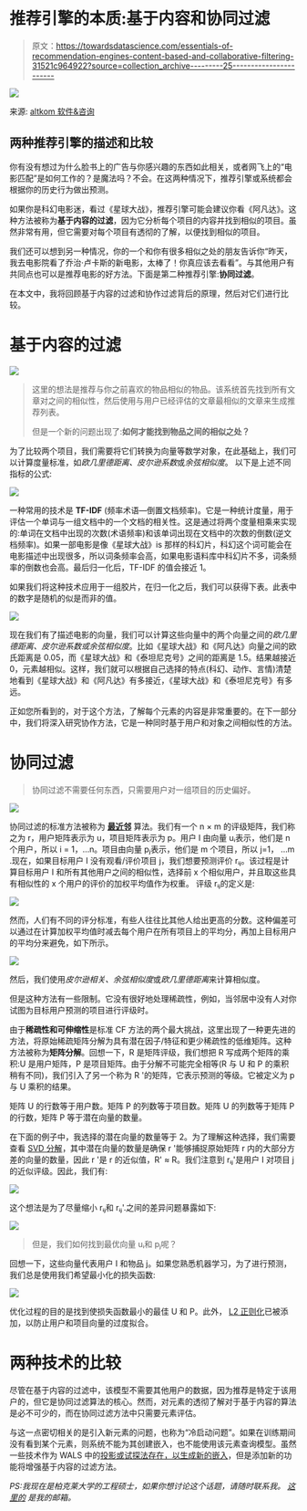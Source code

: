 # 推荐引擎的本质:基于内容和协同过滤

> 原文：<https://towardsdatascience.com/essentials-of-recommendation-engines-content-based-and-collaborative-filtering-31521c964922?source=collection_archive---------25----------------------->

![](img/03c2be71fdb7412da23b35a29041cc86.png)

来源: [altkom 软件&咨询](https://altkomsoftware.pl/en/blog/recommendation-system/)

## 两种推荐引擎的描述和比较

你有没有想过为什么脸书上的广告与你感兴趣的东西如此相关，或者网飞上的“电影匹配”是如何工作的？是魔法吗？不会。在这两种情况下，推荐引擎或系统都会根据你的历史行为做出预测。

如果你是科幻电影迷，看过《星球大战》，推荐引擎可能会建议你看《阿凡达》。这种方法被称为**基于内容的过滤**，因为它分析每个项目的内容并找到相似的项目。虽然非常有用，但它需要对每个项目有透彻的了解，以便找到相似的项目。

我们还可以想到另一种情况，你的一个和你有很多相似之处的朋友告诉你“昨天，我去电影院看了乔治·卢卡斯的新电影，太棒了！你真应该去看看”。与其他用户有共同点也可以是推荐电影的好方法。下面是第二种推荐引擎:**协同过滤**。

在本文中，我将回顾基于内容的过滤和协作过滤背后的原理，然后对它们进行比较。

# 基于内容的过滤

![](img/73cdd384294324e03e483d6d032e924b.png)

> 这里的想法是推荐与你之前喜欢的物品相似的物品。该系统首先找到所有文章对之间的相似性，然后使用与用户已经评估的文章最相似的文章来生成推荐列表。
> 
> 但是一个新的问题出现了:**如何才能找到物品之间的相似之处？**

为了比较两个项目，我们需要将它们转换为向量等数学对象，在此基础上，我们可以计算度量标准，如*欧几里德距离、皮尔逊系数*或*余弦相似度*。
以下是上述不同指标的公式:

![](img/e2c977418c26729b26f464af039610c1.png)

一种常用的技术是 **TF-IDF** (频率术语—倒置文档频率)。它是一种统计度量，用于评估一个单词与一组文档中的一个文档的相关性。这是通过将两个度量相乘来实现的:单词在文档中出现的次数(术语频率)和该单词出现在文档中的次数的倒数(逆文档频率)。如果一部电影是像《星球大战》is 那样的科幻片，科幻这个词可能会在电影描述中出现很多，所以词条频率会高，如果电影语料库中科幻片不多，词条频率的倒数也会高。最后归一化后，TF-IDF 的值会接近 1。

如果我们将这种技术应用于一组胶片，在归一化之后，我们可以获得下表。此表中的数字是随机的似是而非的值。

![](img/b6dbe3fd710a7ff65ed19fcca0ec2768.png)

现在我们有了描述电影的向量，我们可以计算这些向量中的两个向量之间的*欧几里德距离、皮尔逊系数或余弦相似度*。比如《星球大战》和《阿凡达》向量之间的欧氏距离是 0.05，而《星球大战》和《泰坦尼克号》之间的距离是 1.5。结果越接近 0，元素越相似。这样，我们就可以根据自己选择的特点(科幻、动作、言情)清楚地看到《星球大战》和《阿凡达》有多接近，《星球大战》和《泰坦尼克号》有多远。

正如您所看到的，对于这个方法，了解每个元素的内容是非常重要的。在下一部分中，我们将深入研究协作方法，它是一种同时基于用户和对象之间相似性的方法。

# 协同过滤

> 协同过滤不需要任何东西，只需要用户对一组项目的历史偏好。

![](img/64eb06574e079445cff996381681aff5.png)

协同过滤的标准方法被称为 [**最近邻**](/a-simple-introduction-to-k-nearest-neighbors-algorithm-b3519ed98e) 算法。我们有一个 n × m 的评级矩阵，我们称之为 r，用户矩阵表示为 u，项目矩阵表示为 p。用户 I 由向量 uᵢ表示，他们是 n 个用户，所以 i = 1，…n。项目由向量 pⱼ表示，他们是 m 个项目，所以 j=1， …m .现在，如果目标用户 I 没有观看/评价项目 j，我们想要预测评价 rᵢⱼ。该过程是计算目标用户 I 和所有其他用户之间的相似性，选择前 x 个相似用户，并且取这些具有相似性的 x 个用户的评价的加权平均值作为权重。 评级 rᵢⱼ的定义是:

![](img/cce117f93a1c7c027b7149ad2ffe4814.png)

然而，人们有不同的评分标准，有些人往往比其他人给出更高的分数。这种偏差可以通过在计算加权平均值时减去每个用户在所有项目上的平均分，再加上目标用户的平均分来避免，如下所示。

![](img/ea7fadf800e577f1c548bf86d1920e02.png)

然后，我们使用*皮尔逊相关、余弦相似度*或*欧几里德距离*来计算相似度。

但是这种方法有一些限制。它没有很好地处理稀疏性，例如，当邻居中没有人对你试图为目标用户预测的项目进行评级时。

由于**稀疏性和可伸缩性**是标准 CF 方法的两个最大挑战，这里出现了一种更先进的方法，将原始稀疏矩阵分解为具有潜在因子/特征和更少稀疏性的低维矩阵。这种方法被称为**矩阵分解**。回想一下，R 是矩阵评级，我们想把 R 写成两个矩阵的乘积:U 是用户矩阵，P 是项目矩阵。由于分解不可能完全相等(R 与 U 和 P 的乘积稍有不同)，我们引入了另一个称为 R '的矩阵，它表示预测的等级。它被定义为 p 与 U 乘积的结果。

矩阵 U 的行数等于用户数。矩阵 P 的列数等于项目数。矩阵 U 的列数等于矩阵 P 的行数，矩阵 P 等于潜在向量的数量。

在下面的例子中，我选择的潜在向量的数量等于 2。为了理解这种选择，我们需要查看 [SVD 分解](/theory-of-principal-component-analysis-pca-and-implementation-on-python-5d4839f9ae89)，其中潜在向量的数量是确保 r '能够捕捉原始矩阵 r 内的大部分方差的向量的数量，因此 r '是 r 的近似值，R' ≈ R。我们注意到 rᵢⱼ'是用户 I 对项目 j 的近似评级。因此，我们有:

![](img/19a0cc7bfd11ebd7e4f9200aab9c7926.png)

这个想法是为了尽量缩小 rᵢⱼ和 rᵢⱼ'.之间的差异问题暴露如下:

![](img/898bb392be3a1cbf3df79408b6e0461e.png)

> 但是，我们如何找到最优向量 uᵢ和 pⱼ呢？

回想一下，这些向量代表用户 I 和物品 j。如果您熟悉机器学习，为了进行预测，我们总是使用我们希望最小化的损失函数:

![](img/c79d21f875a5338abeabf768ebba388f.png)

优化过程的目的是找到使损失函数最小的最佳 U 和 P。此外， [L2 正则化](/l1-and-l2-regularization-methods-ce25e7fc831c)已被添加，以防止用户和项目向量的过度拟合。

# 两种技术的比较

尽管在基于内容的过滤中，该模型不需要其他用户的数据，因为推荐是特定于该用户的，但它是协同过滤算法的核心。然而，对元素的透彻了解对于基于内容的算法是必不可少的，而在协同过滤方法中只需要元素评估。

与这一点密切相关的是引入新元素的问题，也称为“冷启动问题”。如果在训练期间没有看到某个元素，则系统不能为其创建嵌入，也不能使用该元素查询模型。虽然一些技术作为 WALS 中的[投影或](https://developers.google.com/machine-learning/recommendation/collaborative/summary)[试探法存在，以生成新的嵌入](https://developers.google.com/machine-learning/recommendation/collaborative/summary)，但是添加新的功能将增强基于内容的过滤方法。

*PS:我现在是柏克莱大学的工程硕士，如果你想讨论这个话题，请随时联系我。* [](http://jonathan_leban@berkeley.edu/)[*这里的*](http://jonathan_leban@berkeley.edu) *是我的邮箱。*